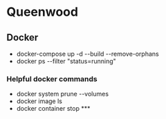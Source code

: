# Queenwood

## Docker
* docker-compose up -d --build --remove-orphans
* docker ps --filter "status=running"

### Helpful docker commands
* docker system prune --volumes
* docker image ls
* docker container stop ***